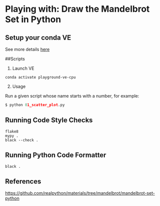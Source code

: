 # Playing with: Draw the Mandelbrot Set in Python

## Setup your conda VE
See more details [here](../setting-virtual-environment)

##Scripts
1. Launch VE
```
conda activate playground-ve-cpu
```

2. Usage

Run a given script whose name starts with a number, for example:

```python
$ python 01_scatter_plot.py
```

## Running Code Style Checks

```
flake8
mypy .
black --check .
```

## Running Python Code Formatter
```
black .
```

## References
https://github.com/realpython/materials/tree/mandelbrot/mandelbrot-set-python
